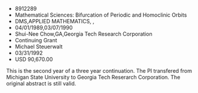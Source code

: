 
* 8912289
* Mathematical Sciences: Bifurcation of Periodic and Homoclinic Orbits
* DMS,APPLIED MATHEMATICS, , 
* 04/01/1989,03/07/1990
* Shui-Nee Chow,GA,Georgia Tech Research Corporation
* Continuing Grant
* Michael Steuerwalt
* 03/31/1992
* USD 90,670.00

This is the second year of a three year continuation. The PI transfered from
Michigan State University to Georgia Tech Reserarch Corporation. The original
abstract is still valid.
